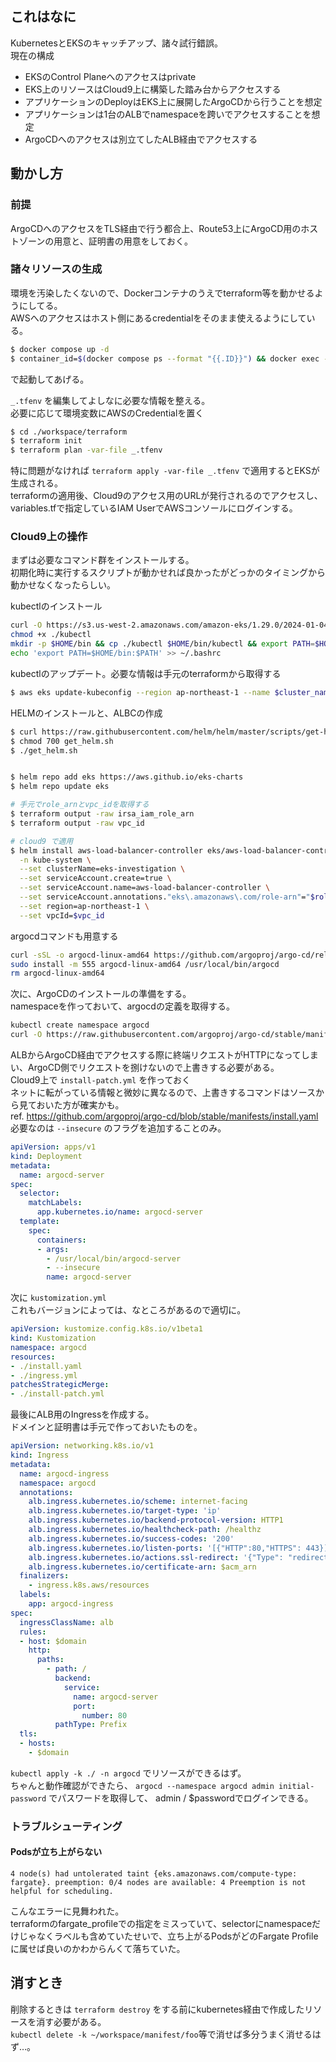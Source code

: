 ## これはなに

KubernetesとEKSのキャッチアップ、諸々試行錯誤。  
現在の構成

- EKSのControl Planeへのアクセスはprivate
- EKS上のリソースはCloud9上に構築した踏み台からアクセスする
- アプリケーションのDeployはEKS上に展開したArgoCDから行うことを想定
- アプリケーションは1台のALBでnamespaceを跨いでアクセスすることを想定
- ArgoCDへのアクセスは別立てしたALB経由でアクセスする

## 動かし方
### 前提

ArgoCDへのアクセスをTLS経由で行う都合上、Route53上にArgoCD用のホストゾーンの用意と、証明書の用意をしておく。  

### 諸々リソースの生成

環境を汚染したくないので、Dockerコンテナのうえでterraform等を動かせるようにしてる。  
AWSへのアクセスはホスト側にあるcredentialをそのまま使えるようにしている。  
```sh
$ docker compose up -d
$ container_id=$(docker compose ps --format "{{.ID}}") && docker exec -it $container_id /bin/bash
```
で起動してあげる。  

`_.tfenv` を編集してよしなに必要な情報を整える。  
必要に応じて環境変数にAWSのCredentialを置く  

```sh
$ cd ./workspace/terraform
$ terraform init
$ terraform plan -var-file _.tfenv
```

特に問題がなければ `terraform apply -var-file _.tfenv` で適用するとEKSが生成される。  
terraformの適用後、Cloud9のアクセス用のURLが発行されるのでアクセスし、variables.tfで指定しているIAM UserでAWSコンソールにログインする。  


### Cloud9上の操作
まずは必要なコマンド群をインストールする。  
初期化時に実行するスクリプトが動かせれば良かったがどっかのタイミングから動かせなくなったらしい。  

kubectlのインストール
```sh
curl -O https://s3.us-west-2.amazonaws.com/amazon-eks/1.29.0/2024-01-04/bin/linux/amd64/kubectl
chmod +x ./kubectl
mkdir -p $HOME/bin && cp ./kubectl $HOME/bin/kubectl && export PATH=$HOME/bin:$PATH
echo 'export PATH=$HOME/bin:$PATH' >> ~/.bashrc
```
kubectlのアップデート。必要な情報は手元のterraformから取得する
```sh
$ aws eks update-kubeconfig --region ap-northeast-1 --name $cluster_name
```

HELMのインストールと、ALBCの作成
```sh
$ curl https://raw.githubusercontent.com/helm/helm/master/scripts/get-helm-3 > get_helm.sh
$ chmod 700 get_helm.sh
$ ./get_helm.sh


$ helm repo add eks https://aws.github.io/eks-charts
$ helm repo update eks

# 手元でrole_arnとvpc_idを取得する
$ terraform output -raw irsa_iam_role_arn
$ terraform output -raw vpc_id

# cloud9 で適用
$ helm install aws-load-balancer-controller eks/aws-load-balancer-controller \
  -n kube-system \
  --set clusterName=eks-investigation \
  --set serviceAccount.create=true \
  --set serviceAccount.name=aws-load-balancer-controller \
  --set serviceAccount.annotations."eks\.amazonaws\.com/role-arn"="$role_arn" \
  --set region=ap-northeast-1 \
  --set vpcId=$vpc_id
```
argocdコマンドも用意する
```sh
curl -sSL -o argocd-linux-amd64 https://github.com/argoproj/argo-cd/releases/latest/download/argocd-linux-amd64
sudo install -m 555 argocd-linux-amd64 /usr/local/bin/argocd
rm argocd-linux-amd64
```

次に、ArgoCDのインストールの準備をする。  
namespaceを作っておいて、argocdの定義を取得する。  
```sh
kubectl create namespace argocd 
curl -O https://raw.githubusercontent.com/argoproj/argo-cd/stable/manifests/install.yaml
```

ALBからArgoCD経由でアクセスする際に終端リクエストがHTTPになってしまい、ArgoCD側でリクエストを捌けないので上書きする必要がある。  
Cloud9上で `install-patch.yml` を作っておく  
ネットに転がっている情報と微妙に異なるので、上書きするコマンドはソースから見ておいた方が確実かも。  
ref. https://github.com/argoproj/argo-cd/blob/stable/manifests/install.yaml  
必要なのは `--insecure` のフラグを追加することのみ。  
```yml
apiVersion: apps/v1
kind: Deployment
metadata:
  name: argocd-server
spec:
  selector:
    matchLabels:
      app.kubernetes.io/name: argocd-server
  template:
    spec:
      containers:
      - args: 
        - /usr/local/bin/argocd-server
        - --insecure
        name: argocd-server
```

次に `kustomization.yml`  
これもバージョンによっては、なところがあるので適切に。  
```yml
apiVersion: kustomize.config.k8s.io/v1beta1
kind: Kustomization
namespace: argocd
resources:
- ./install.yaml
- ./ingress.yml
patchesStrategicMerge:
- ./install-patch.yml
```

最後にALB用のIngressを作成する。  
ドメインと証明書は手元で作っておいたものを。  
```yml
apiVersion: networking.k8s.io/v1
kind: Ingress
metadata:
  name: argocd-ingress
  namespace: argocd
  annotations:
    alb.ingress.kubernetes.io/scheme: internet-facing
    alb.ingress.kubernetes.io/target-type: 'ip'
    alb.ingress.kubernetes.io/backend-protocol-version: HTTP1
    alb.ingress.kubernetes.io/healthcheck-path: /healthz
    alb.ingress.kubernetes.io/success-codes: '200'
    alb.ingress.kubernetes.io/listen-ports: '[{"HTTP":80,"HTTPS": 443}]'
    alb.ingress.kubernetes.io/actions.ssl-redirect: '{"Type": "redirect", "RedirectConfig": { "Protocol": "HTTPS", "Port": "443", "StatusCode": "HTTP_301"}}'
    alb.ingress.kubernetes.io/certificate-arn: $acm_arn
  finalizers:
    - ingress.k8s.aws/resources
  labels:
    app: argocd-ingress
spec:
  ingressClassName: alb
  rules:
  - host: $domain
    http:
      paths:
        - path: /
          backend:
            service:
              name: argocd-server
              port:
                number: 80
          pathType: Prefix
  tls:
  - hosts:
    - $domain
```

`kubectl apply -k ./ -n argocd` でリソースができるはず。  
ちゃんと動作確認ができたら、 `argocd --namespace argocd admin initial-password` でパスワードを取得して、 admin / $passwordでログインできる。

### トラブルシューティング
#### Podsが立ち上がらない
```
4 node(s) had untolerated taint {eks.amazonaws.com/compute-type: fargate}. preemption: 0/4 nodes are available: 4 Preemption is not helpful for scheduling.
```
こんなエラーに見舞われた。  
terraformのfargate_profileでの指定をミスっていて、selectorにnamespaceだけじゃなくラベルも含めていたせいで、立ち上がるPodsがどのFargate Profileに属せば良いのかわからんくて落ちていた。

## 消すとき

削除するときは `terraform destroy` をする前にkubernetes経由で作成したリソースを消す必要がある。  
`kubectl delete -k ~/workspace/manifest/foo`等で消せば多分うまく消せるはず…。